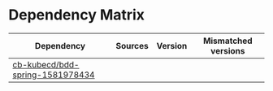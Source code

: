 # Dependency Matrix

Dependency | Sources | Version | Mismatched versions
---------- | ------- | ------- | -------------------
[cb-kubecd/bdd-spring-1581978434](https://github.com/cb-kubecd/bdd-spring-1581978434.git) |  | []() | 
